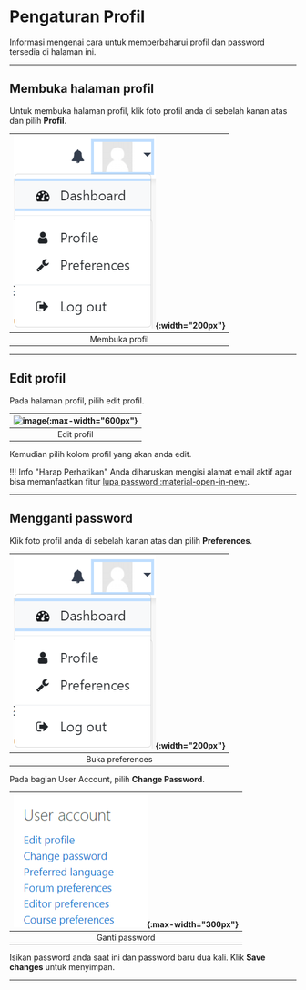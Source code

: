 # Pengaturan Profil

Informasi mengenai cara untuk memperbaharui profil dan password tersedia di halaman ini.

------------------------

## Membuka halaman profil

Untuk membuka halaman profil, klik foto profil anda di sebelah kanan atas dan pilih **Profil**.  

|![image](/img/login/logout.png){:width="200px"}|
| :---: |  
| Membuka profil |

-----------------------------

## Edit profil

Pada halaman profil, pilih edit profil.

|![image](/lms/img/profil/btn_editprofil.png){:max-width="600px"}|
| :---: |  
| Edit profil |

Kemudian pilih kolom profil yang akan anda edit.

!!! Info "Harap Perhatikan"
    Anda diharuskan mengisi alamat email aktif agar bisa memanfaatkan fitur [lupa password :material-open-in-new:](./a_lupapw.md).

----------------------------

## Mengganti password

Klik foto profil anda di sebelah kanan atas dan pilih **Preferences**.  

|![image](/img/login/logout.png){:width="200px"}|
| :---: |  
| Buka preferences |

Pada bagian User Account, pilih **Change Password**.

|![image](/img/profil/changepw.png){:max-width="300px"}|
| :---: |  
| Ganti password |

Isikan password anda saat ini dan password baru dua kali. Klik **Save changes** untuk menyimpan.

-------------------------------